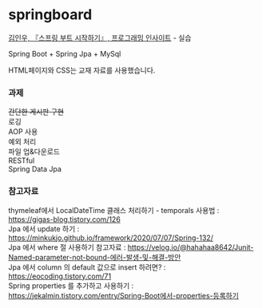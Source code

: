 # springboard
<a href="http://aladin.kr/p/TedbB">김인우, 『스프링 부트 시작하기』, 프로그래밍 인사이트</a> - 실습

Spring Boot + Spring Jpa + MySql

HTML페이지와 CSS는 교재 자료를 사용했습니다.

### 과제
<del>간단한 게시판 구현</del> </br>
로깅</br>
AOP 사용</br>
예외 처리</br>
파일 업&다운로드</br>
RESTful</br>
Spring Data Jpa</br>

### 참고자료
thymeleaf에서 LocalDateTime 클래스 처리하기 - temporals 사용법 : https://gigas-blog.tistory.com/126 </br>
Jpa 에서 update 하기 : https://minkukjo.github.io/framework/2020/07/07/Spring-132/ </br>
Jpa 에서 where 절 사용하기 참고자료 : https://velog.io/@hahahaa8642/Junit-Named-parameter-not-bound-에러-발생-및-해결-방안 </br>
Jpa 에서 column 의 default 값으로 insert 하려면? : https://eocoding.tistory.com/71 </br>
Spring properties 를 추가하고 사용하기 : https://jekalmin.tistory.com/entry/Spring-Boot에서-properties-등록하기
